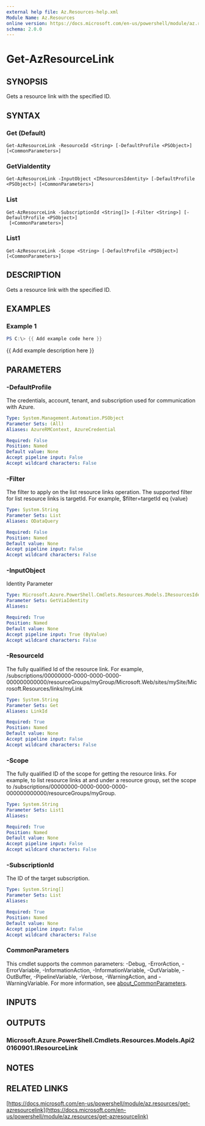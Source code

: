 ```yaml
---
external help file: Az.Resources-help.xml
Module Name: Az.Resources
online version: https://docs.microsoft.com/en-us/powershell/module/az.resources/get-azresourcelink
schema: 2.0.0
---
```


# Get-AzResourceLink

## SYNOPSIS
Gets a resource link with the specified ID.

## SYNTAX

### Get (Default)
```
Get-AzResourceLink -ResourceId <String> [-DefaultProfile <PSObject>] [<CommonParameters>]
```

### GetViaIdentity
```
Get-AzResourceLink -InputObject <IResourcesIdentity> [-DefaultProfile <PSObject>] [<CommonParameters>]
```

### List
```
Get-AzResourceLink -SubscriptionId <String[]> [-Filter <String>] [-DefaultProfile <PSObject>]
 [<CommonParameters>]
```

### List1
```
Get-AzResourceLink -Scope <String> [-DefaultProfile <PSObject>] [<CommonParameters>]
```

## DESCRIPTION
Gets a resource link with the specified ID.

## EXAMPLES

### Example 1
```powershell
PS C:\> {{ Add example code here }}
```

{{ Add example description here }}

## PARAMETERS

### -DefaultProfile
The credentials, account, tenant, and subscription used for communication with Azure.

```yaml
Type: System.Management.Automation.PSObject
Parameter Sets: (All)
Aliases: AzureRMContext, AzureCredential

Required: False
Position: Named
Default value: None
Accept pipeline input: False
Accept wildcard characters: False
```

### -Filter
The filter to apply on the list resource links operation.
The supported filter for list resource links is targetId.
For example, $filter=targetId eq {value}

```yaml
Type: System.String
Parameter Sets: List
Aliases: ODataQuery

Required: False
Position: Named
Default value: None
Accept pipeline input: False
Accept wildcard characters: False
```

### -InputObject
Identity Parameter

```yaml
Type: Microsoft.Azure.PowerShell.Cmdlets.Resources.Models.IResourcesIdentity
Parameter Sets: GetViaIdentity
Aliases:

Required: True
Position: Named
Default value: None
Accept pipeline input: True (ByValue)
Accept wildcard characters: False
```

### -ResourceId
The fully qualified Id of the resource link. For example, /subscriptions/00000000-0000-0000-0000-000000000000/resourceGroups/myGroup/Microsoft.Web/sites/mySite/Microsoft.Resources/links/myLink

```yaml
Type: System.String
Parameter Sets: Get
Aliases: LinkId

Required: True
Position: Named
Default value: None
Accept pipeline input: False
Accept wildcard characters: False
```

### -Scope
The fully qualified ID of the scope for getting the resource links.
For example, to list resource links at and under a resource group, set the scope to /subscriptions/00000000-0000-0000-0000-000000000000/resourceGroups/myGroup.

```yaml
Type: System.String
Parameter Sets: List1
Aliases:

Required: True
Position: Named
Default value: None
Accept pipeline input: False
Accept wildcard characters: False
```

### -SubscriptionId
The ID of the target subscription.

```yaml
Type: System.String[]
Parameter Sets: List
Aliases:

Required: True
Position: Named
Default value: None
Accept pipeline input: False
Accept wildcard characters: False
```

### CommonParameters
This cmdlet supports the common parameters: -Debug, -ErrorAction, -ErrorVariable, -InformationAction, -InformationVariable, -OutVariable, -OutBuffer, -PipelineVariable, -Verbose, -WarningAction, and -WarningVariable. For more information, see [about_CommonParameters](http://go.microsoft.com/fwlink/?LinkID=113216).

## INPUTS

## OUTPUTS

### Microsoft.Azure.PowerShell.Cmdlets.Resources.Models.Api20160901.IResourceLink
## NOTES

## RELATED LINKS

[https://docs.microsoft.com/en-us/powershell/module/az.resources/get-azresourcelink](https://docs.microsoft.com/en-us/powershell/module/az.resources/get-azresourcelink)

